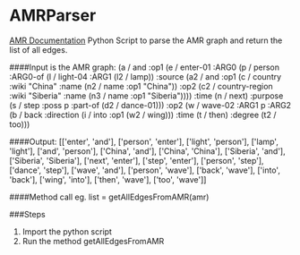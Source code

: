 # AMRParser 
[AMR Documentation](http://amr.isi.edu/)
Python Script to parse the AMR graph and return the list of all edges. 

####Input is the AMR graph:
(a / and
      :op1 (e / enter-01
            :ARG0 (p / person
                  :ARG0-of (l / light-04
                        :ARG1 (l2 / lamp))
                  :source (a2 / and
                        :op1 (c / country :wiki "China"
                              :name (n2 / name :op1 "China"))
                        :op2 (c2 / country-region :wiki "Siberia"
                              :name (n3 / name :op1 "Siberia"))))
            :time (n / next)
            :purpose (s / step
                  :poss p
                  :part-of (d2 / dance-01)))
      :op2 (w / wave-02
            :ARG1 p
            :ARG2 (b / back
                  :direction (i / into
                        :op1 (w2 / wing)))
            :time (t / then)
            :degree (t2 / too)))

####Output:
[['enter', 'and'], ['person', 'enter'], ['light', 'person'], ['lamp', 'light'], ['and', 'person'], ['China', 'and'], ['China', 'China'], ['Siberia', 'and'], ['Siberia', 'Siberia'], ['next', 'enter'], ['step', 'enter'], ['person', 'step'], ['dance', 'step'], ['wave', 'and'], ['person', 'wave'], ['back', 'wave'], ['into', 'back'], ['wing', 'into'], ['then', 'wave'], ['too', 'wave']]

####Method call eg.
list = getAllEdgesFromAMR(amr)

###Steps
1. Import the python script 
2. Run the method getAllEdgesFromAMR

